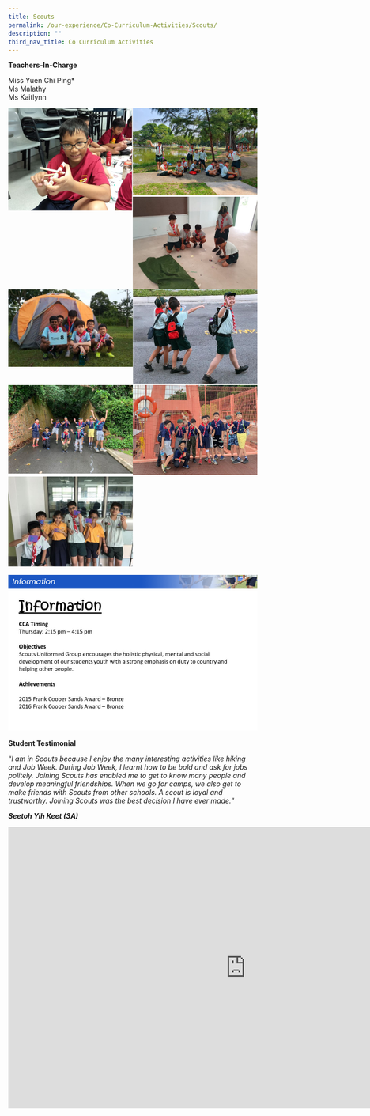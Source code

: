 ```yaml
---
title: Scouts
permalink: /our-experience/Co-Curriculum-Activities/Scouts/
description: ""
third_nav_title: Co Curriculum Activities
---
```

**Teachers-In-Charge**  
  
Miss Yuen Chi Ping*  
Ms Malathy  
Ms Kaitlynn

<img style="width:50%;float:left" src="/images/Scouts2020a.jpeg">
		 <img style="width:50%" src="/images/Scouts2020b.jpeg">
		 
<img style="width:50%;float:left" src="/images/Scouts2020c.jpeg">
		 <img style="width:50%" src="/images/Scouts2020d.jpeg">
		 
<img style="width:50%;float:left" src="/images/Scouts2020e.jpeg">
		 <img style="width:50%" src="/images/Scouts2020f.jpeg">
		 
<img style="width:50%;float:left" src="/images/Scouts2020g.jpeg">
		 <img style="width:50%" src="/images/Scouts2020h.jpeg">
		 
![](/images/information_scout.png)
![](/images/Slide28a.jpg)

**Student Testimonial**  

“_I am in Scouts because I enjoy the many interesting activities like hiking and Job Week. During Job Week, I learnt how to be bold and ask for jobs politely. Joining Scouts has enabled me to get to know many people and develop meaningful friendships. When we go for camps, we also get to make friends with Scouts from other schools. A scout is loyal and trustworthy. Joining Scouts was the best decision I have ever made._”  

**_Seetoh Yih Keet (3A)_**

<iframe allowfullscreen="true" height="569" width="960" frameborder="0" src="https://docs.google.com/presentation/d/e/2PACX-1vRiRcSMS0bd2ETuJ6IbjeaqgmS8AgdozOww2cCy6H1TAc0IdSMydzzN_6sBDRFpKU0WkkeIvCUEkDhL/embed?start=false&amp;loop=false&amp;delayms=3000"></iframe>